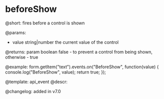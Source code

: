 beforeShow
=============

@short: fires before a control is shown
 

@params:
- value     string|number     the current value of the control

@returns:
param   boolean     false - to prevent a control from being shown, otherwise - true


@example:
form.getItem("text").events.on("BeforeShow", function(value) {
    console.log("BeforeShow", value);
    return true;
});


@template: api_event
@descr:

@changelog: added in v7.0
